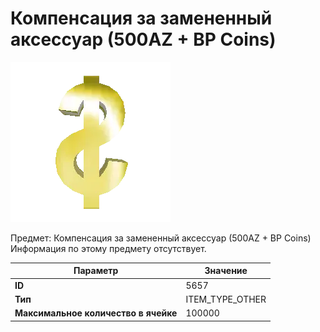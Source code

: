 # Компенсация за замененный аксессуар (500AZ + BP Coins)

![Item Image](../img/5657.webp?raw=true)

Предмет: Компенсация за замененный аксессуар (500AZ + BP Coins)<br>Информация по этому предмету отсутствует.


| Параметр | Значение |
|----------|----------|
| **ID** | 5657 |
| **Тип** | ITEM_TYPE_OTHER |
| **Максимальное количество в ячейке** | 100000 |

